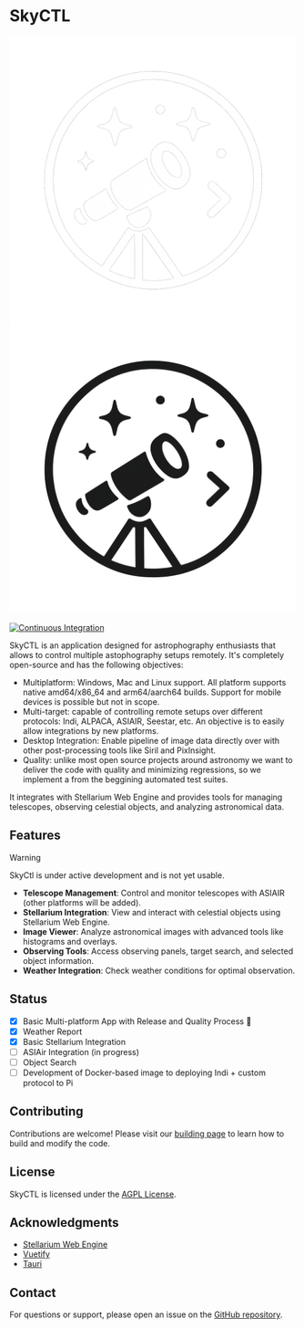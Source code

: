 # SkyCTL

![SkyCTL Logo](docs/SkyCtlLogo.png#gh-dark-mode-only)
![SkyCTL Logo](docs/SkyCtlLogoLight.png#gh-light-mode-only)

[![Continuous Integration](https://github.com/skyctl-space/skyctl/actions/workflows/ci.yaml/badge.svg)](https://github.com/skyctl-space/skyctl/actions/workflows/ci.yaml)

SkyCTL is an application designed for astrophography enthusiasts that allows to control multiple astophography setups remotely. It's completely open-source and has the following objectives:


- Multiplatform: Windows, Mac and Linux support. All platform supports native amd64/x86_64 and arm64/aarch64 builds. Support for mobile devices is possible but not in scope.
- Multi-target: capable of controlling remote setups over different protocols: Indi, ALPACA, ASIAIR, Seestar, etc. An objective is to easily allow integrations by new platforms.
- Desktop Integration: Enable pipeline of image data directly over with other post-processing tools like Siril and PixInsight.
- Quality: unlike most open source projects around astronomy we want to deliver the code with quality and minimizing regressions, so we implement a from the beggining automated test suites.

It integrates with Stellarium Web Engine and provides tools for managing telescopes, observing celestial objects, and analyzing astronomical data.

## Features

> [!WARNING]
> SkyCtl is under active development and is not yet usable.

- **Telescope Management**: Control and monitor telescopes with ASIAIR (other platforms will be added).
- **Stellarium Integration**: View and interact with celestial objects using Stellarium Web Engine.
- **Image Viewer**: Analyze astronomical images with advanced tools like histograms and overlays.
- **Observing Tools**: Access observing panels, target search, and selected object information.
- **Weather Integration**: Check weather conditions for optimal observation.

## Status

- [x] Basic Multi-platform App with Release and Quality Process :tada:
- [x] Weather Report
- [x] Basic Stellarium Integration
- [ ] ASIAir Integration (in progress)
- [ ] Object Search
- [ ] Development of Docker-based image to deploying Indi + custom protocol to Pi

## Contributing

Contributions are welcome! Please visit our [building page](docs/Building.md) to learn how to build and modify the code.

## License

SkyCTL is licensed under the [AGPL License](LICENSE).

## Acknowledgments

- [Stellarium Web Engine](https://github.com/Stellarium/stellarium-web-engine)
- [Vuetify](https://vuetifyjs.com/)
- [Tauri](https://tauri.app/)

## Contact

For questions or support, please open an issue on the [GitHub repository](https://github.com/skyctl-space/skyctl).
